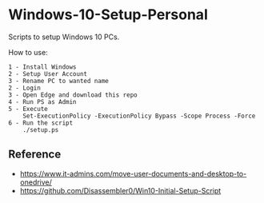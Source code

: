 # Windows-10-Setup-Personal

Scripts to setup Windows 10 PCs.

How to use:

    1 - Install Windows 
    2 - Setup User Account
    3 - Rename PC to wanted name
    2 - Login
    3 - Open Edge and download this repo
    4 - Run PS as Admin
    5 - Execute 
        Set-ExecutionPolicy -ExecutionPolicy Bypass -Scope Process -Force
    6 - Run the script
        ./setup.ps

## Reference

- <https://www.it-admins.com/move-user-documents-and-desktop-to-onedrive/>
- <https://github.com/Disassembler0/Win10-Initial-Setup-Script>
